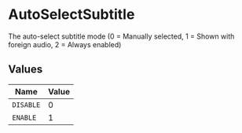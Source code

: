 # AutoSelectSubtitle

The auto-select subtitle mode (0 = Manually selected, 1 = Shown with foreign audio, 2 = Always enabled)


## Values

| Name      | Value     |
| --------- | --------- |
| `DISABLE` | 0         |
| `ENABLE`  | 1         |